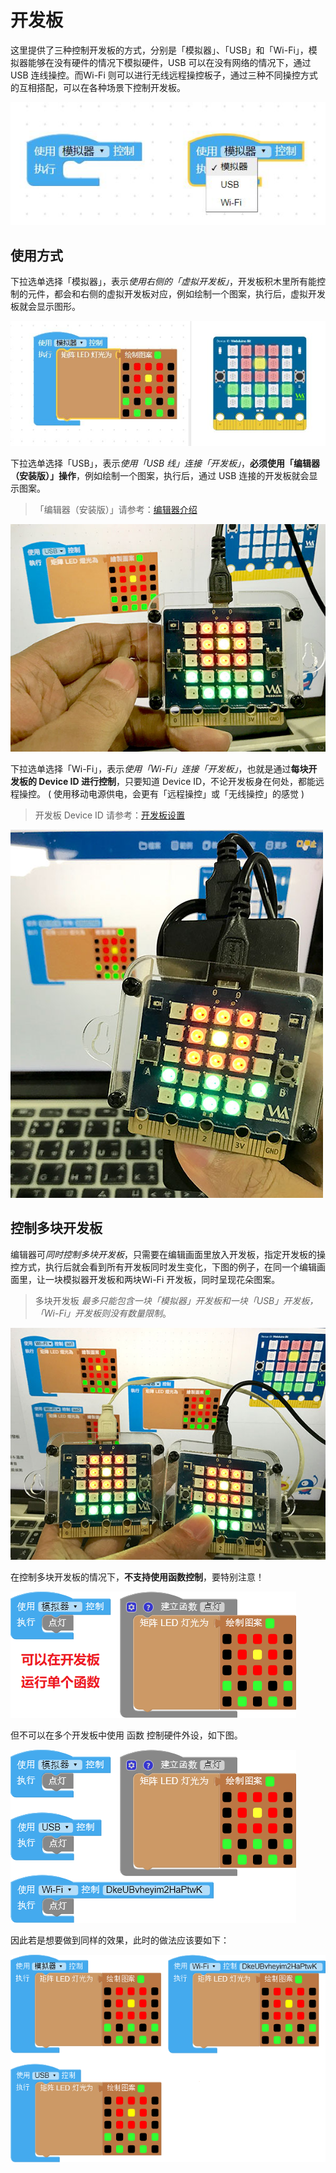 # 开发板

这里提供了三种控制开发板的方式，分别是「模拟器」、「USB」和「Wi-Fi」，模拟器能够在没有硬件的情况下模拟硬件，USB 可以在没有网络的情况下，通过 USB 连线操控。而Wi-Fi 则可以进行无线远程操控板子，通过三种不同操控方式的互相搭配，可以在各种场景下控制开发板。

![](board/upload_a305960c5d3186e1705fbd0719edd5dc.jpg)

## 使用方式

下拉选单选择「模拟器」，表示*使用右侧的「虚拟开发板」*，开发板积木里所有能控制的元件，都会和右侧的虚拟开发板对应，例如绘制一个图案，执行后，虚拟开发板就会显示图形。

![](board/upload_ed5475fb209b45ed098fe98244184228.jpg)

下拉选单选择「USB」，表示*使用「USB 线」连接「开发板」*，**必须使用「编辑器（安装版）」操作**，例如绘制一个图案，执行后，通过 USB 连接的开发板就会显示图案。

> 「编辑器（安装版）」请参考：[编辑器介绍](../info/software.md)

![](board/board-03.jpg)

下拉选单选择「Wi-Fi」，表示*使用「Wi-Fi」连接「开发板」*，也就是通过**每块开发板的 Device ID 进行控制**，只要知道 Device ID，不论开发板身在何处，都能远程操控。 ( 使用移动电源供电，会更有「远程操控」或「无线操控」的感觉 )

> 开发板 Device ID 请参考：[开发板设置](../info/setup.md)

![](board/board-04.jpg)

## 控制多块开发板

编辑器可*同时控制多块开发板*，只需要在编辑画面里放入开发板，指定开发板的操控方式，执行后就会看到所有开发板同时发生变化，下图的例子，在同一个编辑画面里，让一块模拟器开发板和两块Wi-Fi 开发板，同时呈现花朵图案。

> 多块开发板 *最多只能包含一块「模拟器」开发板和一块「USB」开发板，「Wi-Fi」开发板则没有数量限制*。

![](board/board-05.jpg)

在控制多块开发板的情况下，**不支持使用函数控制**，要特别注意！

![](board/upload_d910330f4e5dadc186b69c21c4ff8645.png)

但不可以在多个开发板中使用 函数 控制硬件外设，如下图。

![](board/upload_ea4ff5dace7523836f3e5e57283affda.png)

因此若是想要做到同样的效果，此时的做法应该要如下：

![](board/board-07.png)
